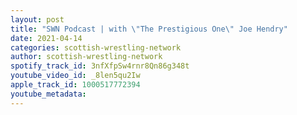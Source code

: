 ```yaml
---
layout: post
title: "SWN Podcast | with \"The Prestigious One\" Joe Hendry"
date: 2021-04-14
categories: scottish-wrestling-network
author: scottish-wrestling-network
spotify_track_id: 3nfXfpSw4rnr8Qn86g348t
youtube_video_id: _8len5qu2Iw
apple_track_id: 1000517772394
youtube_metadata: 
---
```

